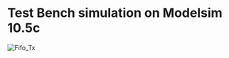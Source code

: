 # Test Bench simulation on Modelsim 10.5c
![Fifo_Tx](https://github.com/EagleStephen/fifo_tx_/assets/102225620/315fe032-8dbb-4aff-9b10-fe08bb96cc8b)
